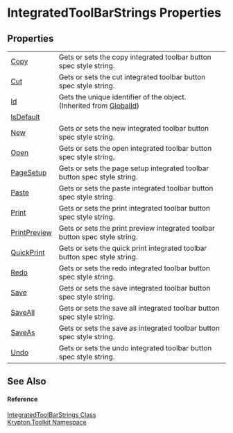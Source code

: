 # IntegratedToolBarStrings Properties




## Properties
<table>
<tr>
<td><a href="c6fcd328-4991-2f5c-3ede-7417582eef4c.md">Copy</a></td>
<td>Gets or sets the copy integrated toolbar button spec style string.</td></tr>
<tr>
<td><a href="02b70324-f630-730f-47d7-3ebb5cb80887.md">Cut</a></td>
<td>Gets or sets the cut integrated toolbar button spec style string.</td></tr>
<tr>
<td><a href="71a6846f-bfb6-fb58-b361-6b43ae0583a8.md">Id</a></td>
<td>Gets the unique identifier of the object.<br />(Inherited from <a href="9ef2ca3a-e03e-8927-105a-2f9a6fbdf849.md">GlobalId</a>)</td></tr>
<tr>
<td><a href="485db20c-8b95-6f8b-5079-0bf89002d351.md">IsDefault</a></td>
<td> </td></tr>
<tr>
<td><a href="b4df95f8-094e-673c-c190-19c39a03dd57.md">New</a></td>
<td>Gets or sets the new integrated toolbar button spec style string.</td></tr>
<tr>
<td><a href="a920e1e1-be34-5f1c-cf17-18b7bfb3e0b6.md">Open</a></td>
<td>Gets or sets the open integrated toolbar button spec style string.</td></tr>
<tr>
<td><a href="2c5ed01c-c4cd-d695-9f03-6794be473766.md">PageSetup</a></td>
<td>Gets or sets the page setup integrated toolbar button spec style string.</td></tr>
<tr>
<td><a href="21d02f0d-c4ba-fa26-4725-0a0a8c223372.md">Paste</a></td>
<td>Gets or sets the paste integrated toolbar button spec style string.</td></tr>
<tr>
<td><a href="9ec7695d-4fb8-c689-e53d-056b859578ad.md">Print</a></td>
<td>Gets or sets the print integrated toolbar button spec style string.</td></tr>
<tr>
<td><a href="53f52ed1-8602-10cf-20c9-0f8734f46080.md">PrintPreview</a></td>
<td>Gets or sets the print preview integrated toolbar button spec style string.</td></tr>
<tr>
<td><a href="25debad4-c63f-2025-c045-3ec67578c9c9.md">QuickPrint</a></td>
<td>Gets or sets the quick print integrated toolbar button spec style string.</td></tr>
<tr>
<td><a href="ce46ae60-9e73-829f-2984-78c6a74b9aee.md">Redo</a></td>
<td>Gets or sets the redo integrated toolbar button spec style string.</td></tr>
<tr>
<td><a href="a234f350-0b63-4e79-5363-f0bd95196113.md">Save</a></td>
<td>Gets or sets the save integrated toolbar button spec style string.</td></tr>
<tr>
<td><a href="916dccc8-85fd-af9e-760c-8a5bda1e7602.md">SaveAll</a></td>
<td>Gets or sets the save all integrated toolbar button spec style string.</td></tr>
<tr>
<td><a href="701a2a5d-d3ad-91be-03cf-7919811dc732.md">SaveAs</a></td>
<td>Gets or sets the save as integrated toolbar button spec style string.</td></tr>
<tr>
<td><a href="8e6a0e31-1449-c995-99cc-10bbcf2cafc6.md">Undo</a></td>
<td>Gets or sets the undo integrated toolbar button spec style string.</td></tr>
</table>

## See Also


#### Reference
<a href="76a5fa9c-c00e-516d-cc0a-256c4c05730c.md">IntegratedToolBarStrings Class</a>  
<a href="79d2eac2-21f4-54ff-7552-b20c33c30600.md">Krypton.Toolkit Namespace</a>  
